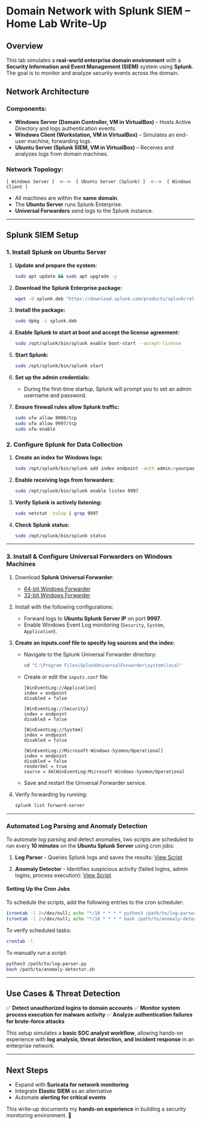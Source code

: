 # Domain Network with Splunk SIEM – Home Lab Write-Up

## **Overview**
This lab simulates a **real-world enterprise domain environment** with a **Security Information and Event Management (SIEM)** system using **Splunk**. The goal is to monitor and analyze security events across the domain.

## **Network Architecture**
### **Components:**
- **Windows Server (Domain Controller, VM in VirtualBox)** – Hosts Active Directory and logs authentication events.
- **Windows Client (Workstation, VM in VirtualBox)** – Simulates an end-user machine, forwarding logs.
- **Ubuntu Server (Splunk SIEM, VM in VirtualBox)** – Receives and analyzes logs from domain machines.

### **Network Topology:**
```
[ Windows Server ]  <-->  [ Ubuntu Server (Splunk) ]  <-->  [ Windows Client ]
```
- All machines are within the **same domain**.
- The **Ubuntu Server** runs Splunk Enterprise.
- **Universal Forwarders** send logs to the Splunk instance.

---

## **Splunk SIEM Setup**
### **1. Install Splunk on Ubuntu Server**
1. **Update and prepare the system:**
   ```bash
   sudo apt update && sudo apt upgrade -y
   ```
2. **Download the Splunk Enterprise package:**
   ```bash
   wget -O splunk.deb "https://download.splunk.com/products/splunk/releases/latest/linux/splunk-latest-linux-2.6-amd64.deb"
   ```
3. **Install the package:**
   ```bash
   sudo dpkg -i splunk.deb
   ```
4. **Enable Splunk to start at boot and accept the license agreement:**
   ```bash
   sudo /opt/splunk/bin/splunk enable boot-start --accept-license
   ```
5. **Start Splunk:**
   ```bash
   sudo /opt/splunk/bin/splunk start
   ```
6. **Set up the admin credentials:**
   - During the first-time startup, Splunk will prompt you to set an admin username and password.

7. **Ensure firewall rules allow Splunk traffic:**
   ```bash
   sudo ufw allow 8000/tcp
   sudo ufw allow 9997/tcp
   sudo ufw enable
   ```

### **2. Configure Splunk for Data Collection**
1. **Create an index for Windows logs:**
   ```bash
   sudo /opt/splunk/bin/splunk add index endpoint -auth admin:<yourpassword>
   ```
2. **Enable receiving logs from forwarders:**
   ```bash
   sudo /opt/splunk/bin/splunk enable listen 9997
   ```
3. **Verify Splunk is actively listening:**
   ```bash
   sudo netstat -tulnp | grep 9997
   ```
4. **Check Splunk status:**
   ```bash
   sudo /opt/splunk/bin/splunk status
   ```

---

### **3. Install & Configure Universal Forwarders on Windows Machines**
1. Download **Splunk Universal Forwarder**:
   - [64-bit Windows Forwarder](https://download.splunk.com/products/universalforwarder/releases/latest/windows/splunkforwarder-*-x64-release.msi)
   - [32-bit Windows Forwarder](https://download.splunk.com/products/universalforwarder/releases/latest/windows/splunkforwarder-*-x86-release.msi)
2. Install with the following configurations:
   - Forward logs to **Ubuntu Splunk Server IP** on port **9997**.
   - Enable Windows Event Log monitoring (`Security`, `System`, `Application`).
3. **Create an inputs.conf file to specify log sources and the index:**
   - Navigate to the Splunk Universal Forwarder directory:
     ```powershell
     cd "C:\Program Files\SplunkUniversalForwarder\system\local"
     ```
   - Create or edit the `inputs.conf` file:
     ```plaintext
     [WinEventLog://Application]
     index = endpoint
     disabled = false
     
     [WinEventLog://Security]
     index = endpoint
     disabled = false
     
     [WinEventLog://System]
     index = endpoint
     disabled = false
     
     [WinEventLog://Microsoft-Windows-Sysmon/Operational]
     index = endpoint
     disabled = false
     renderXml = true
     source = XmlWinEventLog:Microsoft-Windows-Sysmon/Operational
     ```
   - Save and restart the Universal Forwarder service.

4. Verify forwarding by running:
   ```powershell
   splunk list forward-server
   ```

---

### **Automated Log Parsing and Anomaly Detection**
To automate log parsing and detect anomalies, two scripts are scheduled to run every **10 minutes** on the **Ubuntu Splunk Server** using cron jobs:

1. **Log Parser** - Queries Splunk logs and saves the results:
   [View Script](https://github.com/YourGitHubUsername/Portfolio/blob/main/Scripts/log-parser.py)

2. **Anomaly Detector** - Identifies suspicious activity (failed logins, admin logins, process execution):
   [View Script](https://github.com/YourGitHubUsername/Portfolio/blob/main/Scripts/anomaly-detector.sh)

#### **Setting Up the Cron Jobs**
To schedule the scripts, add the following entries to the cron scheduler:
```bash
(crontab -l 2>/dev/null; echo "*/10 * * * * python3 /path/to/log-parser.py") | crontab -
(crontab -l 2>/dev/null; echo "*/10 * * * * bash /path/to/anomaly-detector.sh") | crontab -
```
To verify scheduled tasks:
```bash
crontab -l
```
To manually run a script:
```bash
python3 /path/to/log-parser.py
bash /path/to/anomaly-detector.sh
```

---

## **Use Cases & Threat Detection**
✅ **Detect unauthorized logins to domain accounts**
✅ **Monitor system process execution for malware activity**
✅ **Analyze authentication failures for brute-force attacks**

This setup simulates a **basic SOC analyst workflow**, allowing hands-on experience with **log analysis, threat detection, and incident response** in an enterprise network.

---

## **Next Steps**
- Expand with **Suricata for network monitoring**
- Integrate **Elastic SIEM** as an alternative
- Automate **alerting for critical events**

This write-up documents my **hands-on experience** in building a security monitoring environment. 🚀


